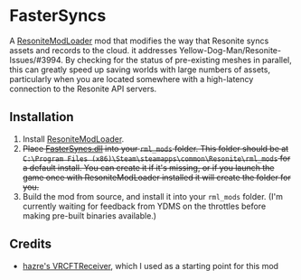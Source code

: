 # FasterSyncs

A [ResoniteModLoader](https://github.com/resonite-modding-group/ResoniteModLoader) mod that modifies the way that Resonite syncs assets and records to the cloud. it addresses Yellow-Dog-Man/Resonite-Issues/#3994.
By checking for the status of pre-existing meshes in parallel, this can greatly speed up saving worlds with large
numbers of assets, particularly when you are located somewhere with a high-latency connection to the Resonite API servers.

## Installation

1. Install [ResoniteModLoader](https://github.com/resonite-modding-group/ResoniteModLoader).
2. ~~Place [FasterSyncs.dll](https://github.com/bdunderscore/ResoniteMod-FasterSyncs/releases/latest/download/FasterSyncs.dll) into your `rml_mods` folder. This folder should be at `C:\Program Files (x86)\Steam\steamapps\common\Resonite\rml_mods` for a default install. You can create it if it's missing, or if you launch the game once with ResoniteModLoader installed it will create the folder for you.~~
3. Build the mod from source, and install it into your `rml_mods` folder. (I'm currently waiting for feedback from YDMS on the throttles before making pre-built binaries available.)

## Credits

- [hazre's VRCFTReceiver](https://github.com/hazre/VRCFTReceiver/), which I used as a starting point for this mod
